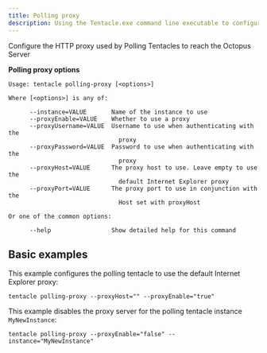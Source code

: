 ```yaml
---
title: Polling proxy
description: Using the Tentacle.exe command line executable to configure the HTTP proxy used by polling Tentacles to reach the Octopus Server.
---
```


Configure the HTTP proxy used by Polling Tentacles to reach the Octopus Server

**Polling proxy options**

```text
Usage: tentacle polling-proxy [<options>]

Where [<options>] is any of:

      --instance=VALUE       Name of the instance to use
      --proxyEnable=VALUE    Whether to use a proxy
      --proxyUsername=VALUE  Username to use when authenticating with the
                               proxy
      --proxyPassword=VALUE  Password to use when authenticating with the
                               proxy
      --proxyHost=VALUE      The proxy host to use. Leave empty to use the
                               default Internet Explorer proxy
      --proxyPort=VALUE      The proxy port to use in conjunction with the
                               Host set with proxyHost

Or one of the common options:

      --help                 Show detailed help for this command
```

## Basic examples

This example configures the polling tentacle to use the default Internet Explorer proxy:

```
tentacle polling-proxy --proxyHost="" --proxyEnable="true"
```

This example disables the proxy server for the polling tentacle instance `MyNewInstance`:

```
tentacle polling-proxy --proxyEnable="false" --instance="MyNewInstance"
``` 
